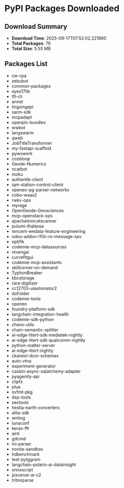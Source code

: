 # PyPI Packages Downloaded

## Download Summary
- **Download Time**: 2025-09-17T07:52:02.221860
- **Total Packages**: 79
- **Total Size**: 5.55 MB

## Packages List
- cw-rpa
- zebubot
- common-packages
- eyes17lib
- tft-cli
- annet
- lingxingapi
- sarm-sdk
- mcpadapt
- openplx-bundles
- wwbot
- langswarm
- qweb
- JobTitleTransformer
- my-fastapi-scaffold
- pywxwork
- cozeloop
- Geode-Numerics
- ncatbot
- moku
- authentik-client
- iqm-station-control-client
- openeo-pg-parser-networkx
- cobo-waas2
- rwkv-ops
- myrage
- OpenGeode-Geosciences
- mcp-openstack-ops
- apachetomcatscanner
- pulumi-thalassa
- tencent-wedata-feature-engineering
- odoo-addon-l10n-ro-message-spv
- optifik
- codemie-mcp-datasources
- revengai
- curvefitgui
- codemie-mcp-assistants
- skillcorner-on-demand
- TyphonBreaker
- kbcstorage
- rara-digitizer
- cc12703-uiautomator2
- doFolder
- codemie-tools
- openeo
- foundry-platform-sdk
- langchain-integration-health
- codemie-sdk-python
- chenx-utils
- chain-semantic-splitter
- ai-edge-litert-sdk-mediatek-nightly
- ai-edge-litert-sdk-qualcomm-nightly
- python-matter-server
- ai-edge-litert-nightly
- ckanext-dcor-schemas
- auto-vtna
- experiment-generator
- casbin-async-sqlalchemy-adapter
- pyagenity-api
- clipfx
- plua
- svfmt-pkg
- dsp-tools
- sectools
- hestia-earth-converters
- alita-sdk
- wmlog
- lunaconf
- keras-fft
- aird
- gdcmd
- ini-parser
- novita-sandbox
- lrdbenchmark
- test-pytggram
- langchain-polaris-ai-datainsight
- onnxscript
- pixverse-ai-v2
- tritonparse
